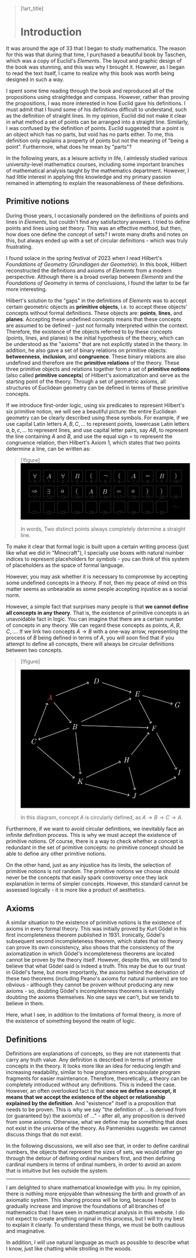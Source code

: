 > [!art_title]
> # Introduction

It was around the age of 33 that I began to study mathematics. The reason for this was that during that time, I purchased a beautiful book by Taschen, which was a copy of Euclid's *Elements*. The layout and graphic design of the book was stunning, and this was why I brought it. However, as I began to read the text itself, I came to realize why this book was worth being designed in such a way.

I spent some time reading through the book and reproduced all of the propositions using straightedge and compass. However, rather than proving the propositions, I was more interested in how Euclid gave his definitions. I must admit that I found some of his definitions difficult to understand, such as the definition of straight lines. In my opinion, Euclid did not make it clear in what method a set of points can be arranged into a straight line. Similarly, I was confused by the definition of points. Euclid suggested that a point is an object which has no parts, but void has no parts either. To me, this definition only explains a property of points but not the meaning of "being a point". Furthermore, what does he mean by "parts"?

In the following years, as a leisure activity in life, I aimlessly studied various university-level mathematics courses, including some important branches of mathematical analysis taught by the mathematics department. However, I had little interest in applying this knowledge and my primary passion remained in attempting to explain the reasonableness of these definitions.

## Primitive notions

During those years, I occasionally pondered on the definitions of points and lines in *Elements*, but couldn't find any satisfactory answers. I tried to define points and lines using set theory. This was an effective method, but then, how does one define the concept of sets? I wrote many drafts and notes on this, but always ended up with a set of circular definitions - which was truly frustrating.

I found solace in the spring festival of 2023 when I read Hilbert's *Foundations of Geometry* (*Grundlagen der Geometrie*). In this book, Hilbert reconstructed the definitions and axioms of *Elements* from a modern perspective. Although there is a broad overlap between *Elements* and the *Foundations of Geometry* in terms of conclusions, I found the latter to be far more interesting.

Hilbert's solution to the "gaps" in the definitions of *Elements* was to accept certain geometric objects as **primitive objects**, i.e. to accept these objects' concepts without formal definitions. These objects are: **points**, **lines**, and **planes**. Accepting these undefined concepts means that these concepts are assumed to be defined - just not formally interpreted within the context. Therefore, the existence of the objects referred to by these concepts (points, lines, and planes) is the initial hypothesis of the theory, which can be understood as the "axioms" that are not explicitly stated in the theory. In addition, he also gave a set of binary relations on primitive objects: **betweenness**, **inclusion**, and **congruence**. These binary relations are also undefined and therefore are the **primitive relations** of the theory. These three primitive objects and relations together form a set of **primitive notions** (also called **primitive concepts**) of Hilbert's axiomatization and serve as the starting point of the theory. Through a set of geometric axioms, all structures of Euclidean geometry can be defined in terms of these primitive concepts.

If we introduce first-order logic, using six predicates to represent Hilbert's six primitive notion, we will see a beautiful picture: the entire Euclidean geometry can be clearly described using these symbols. For example, if we use capital Latin letters $A, B, C, \ldots$ to represent points, lowercase Latin letters $a, b, c, \ldots$ to represent lines, and use capital letter pairs, say $AB$, to represent the line containing $A$ and $B$, and use the equal sign $=$ to represent the congruence relation, then Hilbert's Axiom 1, which states that two points determine a line, can be written as:

> [!figure]
> ![_media/hilberts-axiom-1.svg](_media/hilberts-axiom-1.svg)
> 
> In words, Two distinct points always completely determine a straight line.


To make it clear that formal logic is built upon a certain writing process (just like what we did in "Minecraft"), I specially use boxes with natural number indices to represent placeholders for symbols - you can think of this system of placeholders as the space of formal language.

However, you may ask whether it is necessary to compromise by accepting some undefined concepts in a theory. If not, then my peace of mind on this matter seems as unbearable as some people accepting injustice as a social norm.

However, a simple fact that surprises many people is that **we cannot define all concepts in any theory**. That is, the existence of primitive concepts is an unavoidable fact in logic. You can imagine that there are a certain number of concepts in any theory. We can regard these concepts as points, $A, B, C, \ldots$. If we link two concepts $A \to B$ with a one-way arrow, representing the process of $B$ being defined in terms of $A$, you will soon find that if you attempt to define all concepts, there will always be circular definitions between two concepts.

> [!figure]
> 
> ![_media/circular-definition.svg](_media/circular-definition.svg)
> 
> In this diagram, concept $A$ is circularly defined, as $A \to B \to C \to A$.

Furthermore, if we want to avoid circular definitions, we inevitably face an infinite definition process. This is why we must accept the existence of primitive notions. Of course, there is a way to check whether a concept is redundant in the set of primitive concepts: no primitive concept should be able to define any other primitive notions.

On the other hand, just as any injustice has its limits, the selection of primitive notions is not random. The primitive notions we choose should never be the concepts that easily spark controversy once they lack explanation in terms of simpler concepts. However, this standard cannot be assessed logically - it is more like a product of aesthetics.

## Axioms

A similar situation to the existence of primitive notions is the existence of axioms in every formal theory. This was initially proved by Kurt Gödel in his first incompleteness theorem published in 1931. Ironically, Gödel's subsequent second incompleteness theorem, which states that no theory can prove its own consistency, also shows that the consistency of the axiomatization in which Gödel's incompleteness theorems are located cannot be proven by the theory itself. However, despite this, we still tend to believe that what Gödel said is indeed a truth. This may be due to our trust in Gödel's fame, but more importantly, the axioms behind the derivation of these two theorems (including Peano's axioms for natural numbers) are too obvious - although they cannot be proven without producing any new axioms - so, doubting Gödel's incompleteness theorems is essentially doubting the axioms themselves. No one says we can't, but we tends to believe in them.

Here, what I see, in addition to the limitations of formal theory, is more of the existence of something beyond the realm of logic.

## Definitions

Definitions are explanations of concepts, so they are not statements that carry any truth value. Any definition is described in terms of primitive concepts in the theory. It looks more like an idea for reducing length and increasing readability, similar to how programmers encapsulate program fragments for easier maintenance. Therefore, theoretically, a theory can be completely introduced without any definitions. This is indeed the case. However, an often overlooked fact is that **once we define a concept, it means that we accept the existence of the object or relationship explained by the definition**. And "existence" itself is a proposition that needs to be proven. This is why we say "the definition of ... is derived from (or guaranteed by) the axiom(s) of ..." - after all, any proposition is derived from some axioms. Otherwise, what we define may be something that does not exist in the universe of the theory. As Parmenides suggests: we cannot discuss things that do not exist.

In the following discussions, we will also see that, in order to define cardinal numbers, the objects that represent the sizes of sets, we would rather go through the detour of defining ordinal numbers first, and then defining cardinal numbers in terms of ordinal numbers, in order to avoid an axiom that is intuitive but lies outside the system.

---

I am delighted to share mathematical knowledge with you. In my opinion, there is nothing more enjoyable than witnessing the birth and growth of an axiomatic system. This sharing process will be long, because I hope to gradually increase and improve the foundations of all branches of mathematics that I have seen in mathematical analysis in this website. I do not expect to create anything original in this process, but I will try my best to explain it clearly. To understand these things, we must be both cautious and imaginative.

In addition, I will use natural language as much as possible to describe what I know, just like chatting while strolling in the woods.